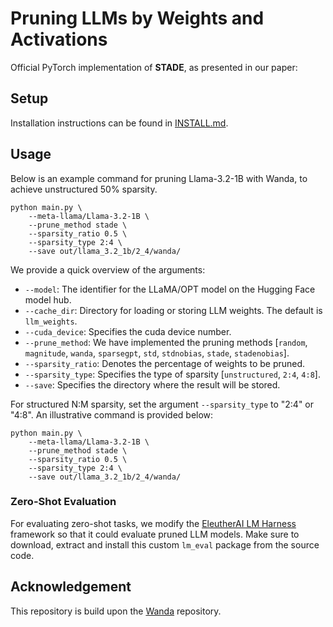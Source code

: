 # Pruning LLMs by Weights and Activations
Official PyTorch implementation of **STADE**, as presented in our paper:

## Setup
Installation instructions can be found in [INSTALL.md](INSTALL.md).

## Usage
Below is an example command for pruning Llama-3.2-1B with Wanda, to achieve unstructured 50% sparsity.
```
python main.py \
    --meta-llama/Llama-3.2-1B \
    --prune_method stade \
    --sparsity_ratio 0.5 \
    --sparsity_type 2:4 \
    --save out/llama_3.2_1b/2_4/wanda/ 
```
We provide a quick overview of the arguments:  
- `--model`: The identifier for the LLaMA/OPT model on the Hugging Face model hub.
- `--cache_dir`: Directory for loading or storing LLM weights. The default is `llm_weights`.
- `--cuda_device`: Specifies the cuda device number.
- `--prune_method`: We have implemented the pruning methods [`random`, `magnitude`, `wanda`, `sparsegpt`, `std`, `stdnobias`, `stade`, `stadenobias`].
- `--sparsity_ratio`: Denotes the percentage of weights to be pruned.
- `--sparsity_type`: Specifies the type of sparsity [`unstructured`, `2:4`, `4:8`].
- `--save`: Specifies the directory where the result will be stored.

For structured N:M sparsity, set the argument `--sparsity_type` to "2:4" or "4:8". An illustrative command is provided below:
```
python main.py \
    --meta-llama/Llama-3.2-1B \
    --prune_method stade \
    --sparsity_ratio 0.5 \
    --sparsity_type 2:4 \
    --save out/llama_3.2_1b/2_4/wanda/ 
```

### Zero-Shot Evaluation
For evaluating zero-shot tasks, we modify the [EleutherAI LM Harness](https://github.com/EleutherAI/lm-evaluation-harness/tree/master) framework so that it could evaluate pruned LLM models. Make sure to download, extract and install this custom `lm_eval` package from the source code.

## Acknowledgement
This repository is build upon the [Wanda](https://github.com/locuslab/wanda) repository.